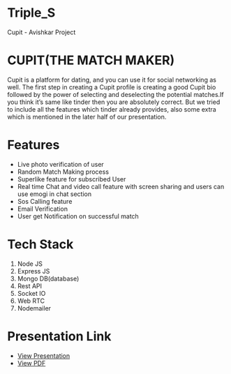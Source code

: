 # Triple_S
Cupit - Avishkar Project

# CUPIT(THE MATCH MAKER)
<p>Cupit is a platform for dating, and you can use it for social networking as well. The first step in creating a Cupit profile is creating a good Cupit bio followed by the power of selecting and deselecting the potential matches.If you think it’s same like tinder then you are absolutely correct. But we tried to include all the features which tinder already provides, also some extra which is mentioned in the later half of our presentation.
 </p>
 
 # Features
 <ul>
 <li>Live photo verification of user</li>
 <li>Random Match Making process</li>
 <li>Superlike feature for subscribed User</li>
 <li>Real time Chat and video call feature with screen sharing and users can use emogi in chat section</li>
 <li>Sos Calling feature</li>
 <li>Email Verification</li>
 <li>User get Notification on successful match</li>
 </ul>
 
# Tech Stack
<ol>
 <li>Node JS</li>
 <li>Express JS</li>
 <li>Mongo DB(database)</li>
 <li>Rest API</li>
 <li>Socket IO</li>
 <li>Web RTC</li>
 <li>Nodemailer</li>
 </ol>


# Presentation Link
<ul>
  <li><a href="https://docs.google.com/presentation/d/1YJ1f_7ym2mGT6H9STEzhe2x2VnxlGOIh/edit?usp=sharing&ouid=112519722956251370347&rtpof=true&sd=true" target="_blank" >View Presentation</a></li>
  <li><a href="https://drive.google.com/file/d/1iq0CVDVdPfu9gvrlH6pvoRKNgTuiA5dK/view?usp=sharing" target="_blank">View PDF</a></li>
  </ul>


